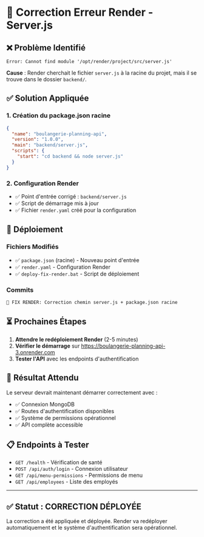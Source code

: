 # 🔧 Correction Erreur Render - Server.js

## ❌ **Problème Identifié**

```
Error: Cannot find module '/opt/render/project/src/server.js'
```

**Cause** : Render cherchait le fichier `server.js` à la racine du projet, mais il se trouve dans le dossier `backend/`.

## ✅ **Solution Appliquée**

### 1. **Création du package.json racine**
```json
{
  "name": "boulangerie-planning-api",
  "version": "1.0.0",
  "main": "backend/server.js",
  "scripts": {
    "start": "cd backend && node server.js"
  }
}
```

### 2. **Configuration Render**
- ✅ Point d'entrée corrigé : `backend/server.js`
- ✅ Script de démarrage mis à jour
- ✅ Fichier `render.yaml` créé pour la configuration

## 🚀 **Déploiement**

### **Fichiers Modifiés**
- ✅ `package.json` (racine) - Nouveau point d'entrée
- ✅ `render.yaml` - Configuration Render
- ✅ `deploy-fix-render.bat` - Script de déploiement

### **Commits**
```
🔧 FIX RENDER: Correction chemin server.js + package.json racine
```

## ⏳ **Prochaines Étapes**

1. **Attendre le redéploiement Render** (2-5 minutes)
2. **Vérifier le démarrage** sur https://boulangerie-planning-api-3.onrender.com
3. **Tester l'API** avec les endpoints d'authentification

## 🎯 **Résultat Attendu**

Le serveur devrait maintenant démarrer correctement avec :
- ✅ Connexion MongoDB
- ✅ Routes d'authentification disponibles
- ✅ Système de permissions opérationnel
- ✅ API complète accessible

## 📋 **Endpoints à Tester**

- `GET /health` - Vérification de santé
- `POST /api/auth/login` - Connexion utilisateur
- `GET /api/menu-permissions` - Permissions de menu
- `GET /api/employees` - Liste des employés

---

## ✅ **Statut : CORRECTION DÉPLOYÉE**

La correction a été appliquée et déployée. Render va redéployer automatiquement et le système d'authentification sera opérationnel.
